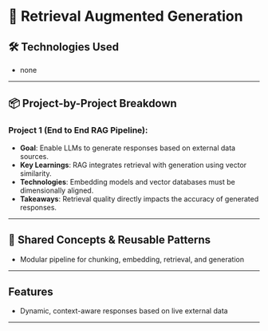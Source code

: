 # 🚀 Retrieval Augmented Generation

## 🛠️ Technologies Used

- none

---

## 📦 Project-by-Project Breakdown

### Project 1 (End to End RAG Pipeline): 
- **Goal**: Enable LLMs to generate responses based on external data sources.
- **Key Learnings**: RAG integrates retrieval with generation using vector similarity.
- **Technologies**: Embedding models and vector databases must be dimensionally aligned.
- **Takeaways**: Retrieval quality directly impacts the accuracy of generated responses.

---

## 🔄 Shared Concepts & Reusable Patterns

- Modular pipeline for chunking, embedding, retrieval, and generation

---

## Features

- Dynamic, context-aware responses based on live external data

---